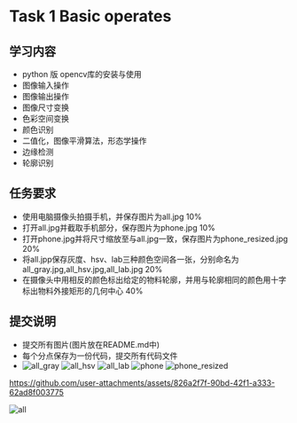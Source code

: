 # Task 1 Basic operates
## 学习内容
 - python 版 opencv库的安装与使用
 - 图像输入操作
 - 图像输出操作
 - 图像尺寸变换
 - 色彩空间变换
 - 颜色识别
 - 二值化，图像平滑算法，形态学操作
 - 边缘检测
 - 轮廓识别
## 任务要求
 - 使用电脑摄像头拍摄手机，并保存图片为all.jpg 10%
 - 打开all.jpg并截取手机部分，保存图片为phone.jpg 10%
 - 打开phone.jpg并将尺寸缩放至与all.jpg一致，保存图片为phone_resized.jpg 20%
 - 将all.jpp保存灰度、hsv、lab三种颜色空间各一张，分别命名为all_gray.jpg,all_hsv.jpg,all_lab.jpg 20%
 - 在摄像头中用相反的颜色标出给定的物料轮廓，并用与轮廓相同的颜色用十字标出物料外接矩形的几何中心 40%
## 提交说明
 - 提交所有图片(图片放在README.md中)
 - 每个分点保存为一份代码，提交所有代码文件
 - ![all_gray](https://github.com/user-attachments/assets/3322085f-8797-4e3b-8a4d-002a57bc0ff1)
![all_hsv](https://github.com/user-attachments/assets/ecbf9188-44de-4983-b2dc-20e626a10094)
![all_lab](https://github.com/user-attachments/assets/689d06c1-1687-4b77-9de7-0d0236ef8ae1)
![phone](https://github.com/user-attachments/assets/d9d555ea-35d1-4f87-98bd-5103775c49bb)
![phone_resized](https://github.com/user-attachments/assets/132eb430-26ac-4236-8e9b-5b8f2fff64b4)




https://github.com/user-attachments/assets/826a2f7f-90bd-42f1-a333-62ad8f003775



![all](https://github.com/user-attachments/assets/f329a6b5-b475-439b-aceb-927ebe5e0b44)
